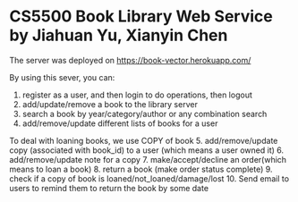 # CS5500 Book Library Web Service by Jiahuan Yu, Xianyin Chen
The server was deployed on https://book-vector.herokuapp.com/

By using this sever, you can:
1. register as a user, and then login to do operations, then logout
2. add/update/remove a book to the library server
3. search a book by year/category/author or any combination search
4. add/remove/update different lists of books for a user

 To deal with loaning books, we use COPY of book
5. add/remove/update copy (associated with book_id) to a user (which means a user owned it)
6. add/remove/update note for a copy
7. make/accept/decline an order(which means to loan a book)
8. return a book (make order status complete)
9. check if a copy of book is loaned/not_loaned/damage/lost
10. Send email to users to remind them to return the book by some date
